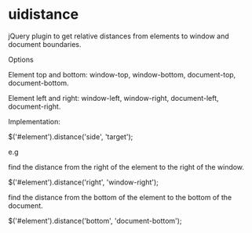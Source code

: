# uidistance

jQuery plugin to get relative distances from elements to window and document boundaries.

Options

Element top and bottom: window-top, window-bottom, document-top, document-bottom.

Element left and right:	window-left, window-right, document-left, document-right.

Implementation:

$('#element').distance('side', 'target');

e.g 

find the distance from the right of the element to the right of the window.

$('#element').distance('right', 'window-right');

find the distance from the bottom of the element to the bottom of the document.

$('#element').distance('bottom', 'document-bottom');
